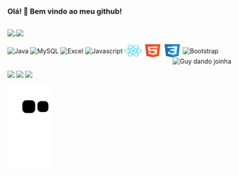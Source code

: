 ### Olá! 👋 Bem vindo ao meu github!

##

<a href="https://github.com/Diego-Sant">
<img align="center" height="180em" src="https://github-readme-stats.vercel.app/api?username=Diego-Sant&show_icons=true&theme=radical&include_all_commits=true">
<img align="center" height="180em" src="https://github-readme-stats.vercel.app/api/top-langs/?username=Diego-Sant&layout=compact&theme=radical">
</a>

<div style="display: inline_block"><br>
  <img align="center" alt="Java" height="36" width="42" src="https://cdn.jsdelivr.net/gh/devicons/devicon/icons/java/java-original.svg">
  <img align="center" alt="MySQL" height="50" width="50" src="https://cdn.jsdelivr.net/gh/devicons/devicon/icons/mysql/mysql-original-wordmark.svg">
  <img align="center" alt="Excel" height="40" width="43" src="https://img.icons8.com/color/48/null/microsoft-excel-2019--v1.png">
  <img align="center" alt="Javascript" height="30" width="40" src="https://cdn.jsdelivr.net/gh/devicons/devicon/icons/javascript/javascript-original.svg">
  <img align="center" alt="React" height="30" width="40" src="https://raw.githubusercontent.com/devicons/devicon/master/icons/react/react-original.svg">
  <img align="center" alt="HTML5" height="30" width="40" src="https://raw.githubusercontent.com/devicons/devicon/master/icons/html5/html5-original.svg">
  <img align="center" alt="CSS3" height="30" width="40" src="https://raw.githubusercontent.com/devicons/devicon/master/icons/css3/css3-original.svg">
  <img align="center" alt="Bootstrap" height="35" width="40" src="https://cdn.jsdelivr.net/gh/devicons/devicon/icons/bootstrap/bootstrap-original.svg">
  
  <img align="right" alt="Guy dando joinha" height="150" src="https://i.pinimg.com/originals/74/bd/a8/74bda85c844656036c48898fd3bc20f7.gif">
</div>

##

<div> 
  <a href = "mailto:diegossantana068@gmail.com"><img src="https://img.shields.io/badge/Gmail-D14836?style=for-the-badge&logo=gmail&logoColor=white" target="_blank"></a>
  <a href="https://www.linkedin.com/in/diego-de-souza-sant-ana-7784b821b/" target="_blank"><img src="https://img.shields.io/badge/-LinkedIn-%230077B5?style=for-the-badge&logo=linkedin&logoColor=white" target="_blank"></a>
  <a href="https://wa.me/21996790499" target="_blank"><img src="https://img.shields.io/badge/WhatsApp-25D366?style=for-the-badge&logo=whatsapp&logoColor=white" target="_blank"></a> 
</div>

![snake gif](https://github.com/Diego-Sant/Diego-Sant/blob/output/github-contribution-grid-snake.svg)
